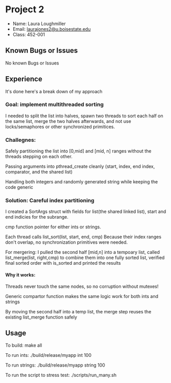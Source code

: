 # Project 2

- Name: Laura Loughmiller
- Email: laurajones2@u.boisestate.edu
- Class: 452-001

## Known Bugs or Issues
No known Bugs or Issues

## Experience
It's done here's a break down of my approach

### Goal: implement multithreaded sorting
I needed to split the list into halves, spawn two threads to sort each half on the same list, merge the two halves afterwards, and not use locks/semaphores or other synchronized primitices.

### Challegnes:
Safely partitioning the list into [0,mid] and [mid, n] ranges without the threads stepping on each other.

Passing arguments into pthread_create cleanly (start, index, end index, comparator, and the shared list)

Handling both integers and randomly generated string while keeping the code generic

### Solution: Careful index partitioning
I created a SortArgs struct with fields for list(the shared linked list), start and end indicies for the subrange. 

cmp function pointer for either ints or strings.

Each thread calls list_sort(list, start, end, cmp) Because their index ranges don't overlap, no synchronization primitives were needed.

For mergering: I pulled the second half [mid,n] into a tempoary list, called list_merge(list, right,cmp) to combine them into one fully sorted list, verified final sorted order with is_sorted and printed the results

#### Why it works: 
Threads never touch the same nodes, so no corruption without mutexes!

Generic compartor function makes the same logic work for both ints and strings

By moving the second half into a temp list, the merge step reuses the existing list_merge function safely

## Usage
To build: make all

To run ints: ./build/release/myapp int 100

To run strings: ./build/release/myapp string 100

To run the script to stress test: 
./scripts/run_many.sh